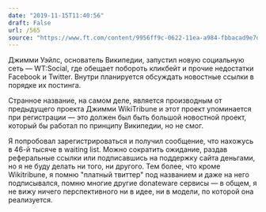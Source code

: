 ```yaml
---
date: "2019-11-15T11:40:56"
draft: False
url: /565
source: "https://www.ft.com/content/9956ff9c-0622-11ea-a984-fbbacad9e7dd"
---
```


Джимми Уэйлс, основатель Википедии, запустил новую социальную сеть — WT:Social, где обещает побороть кликбейт и прочие недостатки Facebook и Twitter. Внутри планируется обсуждать новостные ссылки в порядке их постинга. 

Странное название, на самом деле, является производным от предыдущего проекта Джимми WikiTribune и этот проект упоминается при регистрации — это должен был быть большой новостной проект, который бы работал по принципу Википедии, но не смог. 

Я попробовал зарегистрироваться и получил сообщение, что нахожусь в 46-й тысяче в waiting list. Можно сократить ожидание, раздав реферальные ссылки или подписавшись на поддержку сайта деньгами, но я не буду делать ни того, ни другого. Тем более, что кроме Wikitribune, я помню "платный твиттер" под названием  и даже на него подписывался, помню многие другие donateware сервисы — в общем, я не вижу ничего перспективного ни в идее, ни в модели, по которой она реализуется.
